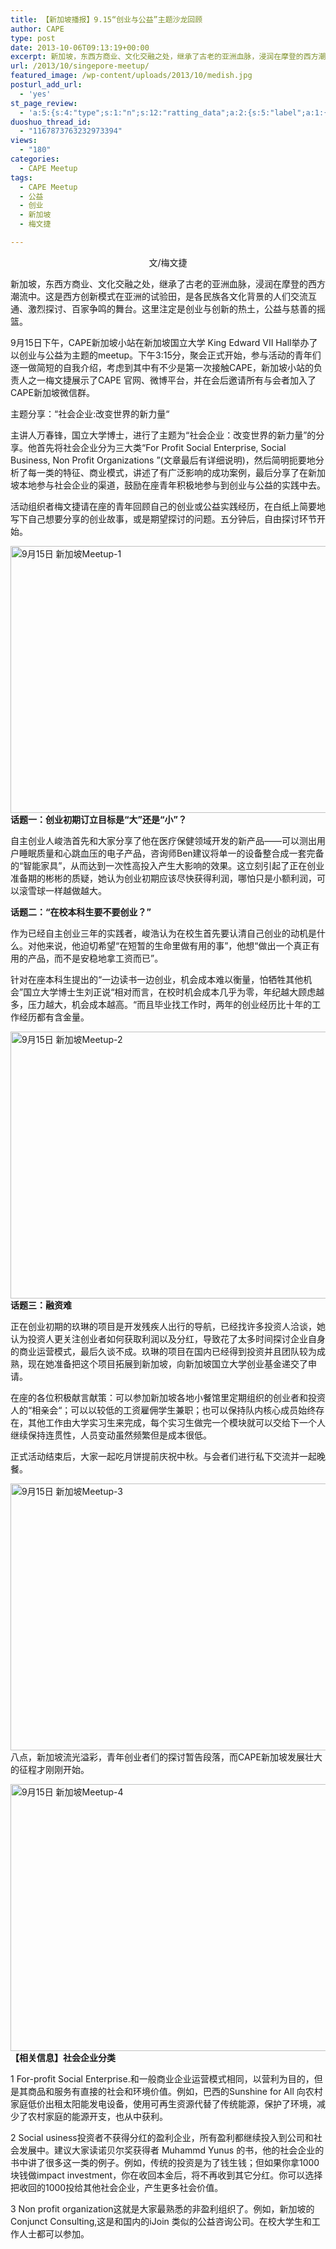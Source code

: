 ```yaml
---
title: 【新加坡播报】9.15“创业与公益”主题沙龙回顾
author: CAPE
type: post
date: 2013-10-06T09:13:19+00:00
excerpt: 新加坡，东西方商业、文化交融之处，继承了古老的亚洲血脉，浸润在摩登的西方潮流中。这是西方创新模式在亚洲的试验田，是各民族各文化背景的人们交流互通、激烈探讨、百家争鸣的舞台。这里注定是创业与创新的热土，公益与慈善的摇篮。
url: /2013/10/singepore-meetup/
featured_image: /wp-content/uploads/2013/10/medish.jpg
posturl_add_url:
  - 'yes'
st_page_review:
  - 'a:5:{s:4:"type";s:1:"n";s:12:"ratting_data";a:2:{s:5:"label";a:1:{i:0;s:0:"";}s:5:"score";a:1:{i:0;s:1:"0";}}s:7:"postion";s:2:"tl";s:5:"title";s:0:"";s:11:"score_label";s:0:"";}'
duoshuo_thread_id:
  - "1167873763232973394"
views:
  - "180"
categories:
  - CAPE Meetup
tags:
  - CAPE Meetup
  - 公益
  - 创业
  - 新加坡
  - 梅文捷

---
```

<p style="text-align: center;">
  文/梅文捷
</p>

<p style="text-align: left;">
  新加坡，东西方商业、文化交融之处，继承了古老的亚洲血脉，浸润在摩登的西方潮流中。这是西方创新模式在亚洲的试验田，是各民族各文化背景的人们交流互通、激烈探讨、百家争鸣的舞台。这里注定是创业与创新的热土，公益与慈善的摇篮。
</p>

<p style="text-align: left;">
  9月15日下午，CAPE新加坡小站在新加坡国立大学 King Edward VII Hall举办了以创业与公益为主题的meetup。下午3:15分，聚会正式开始，参与活动的青年们逐一做简短的自我介绍，考虑到其中有不少是第一次接触CAPE，新加坡小站的负责人之一梅文捷展示了CAPE 官网、微博平台，并在会后邀请所有与会者加入了CAPE新加坡微信群。
</p>

<p style="text-align: left;">
  主题分享：“社会企业:改变世界的新力量“
</p>

<p style="text-align: left;">
  主讲人万春锋，国立大学博士，进行了主题为“社会企业：改变世界的新力量”的分享。他首先将社会企业分为三大类“For Profit Social Enterprise, Social Business, Non Profit Organizations ”(文章最后有详细说明)，然后简明扼要地分析了每一类的特征、商业模式，讲述了有广泛影响的成功案例，最后分享了在新加坡本地参与社会企业的渠道，鼓励在座青年积极地参与到创业与公益的实践中去。
</p>

<p style="text-align: left;">
  活动组织者梅文捷请在座的青年回顾自己的创业或公益实践经历，在白纸上简要地写下自己想要分享的创业故事，或是期望探讨的问题。五分钟后，自由探讨环节开始。
</p>

<p style="text-align: left;">
  <img alt="9月15日 新加坡Meetup-1" src="http://pic.yupoo.com/chenluaihr/DdpMAGu3/medish.jpg" width="640" height="427" border="0" data-pinit="registered" /><br /> <strong>话题一：创业初期订立目标是“大”还是“小”？</strong>
</p>

<p style="text-align: left;">
  自主创业人峻浩首先和大家分享了他在医疗保健领域开发的新产品——可以测出用户睡眠质量和心跳血压的电子产品，咨询师Ben建议将单一的设备整合成一套完备的“智能家具”，从而达到一次性高投入产生大影响的效果。这立刻引起了正在创业准备期的彬彬的质疑，她认为创业初期应该尽快获得利润，哪怕只是小额利润，可以滚雪球一样越做越大。
</p>

<p style="text-align: left;">
  <strong>话题二：“在校本科生要不要创业？”</strong>
</p>

<p style="text-align: left;">
  作为已经自主创业三年的实践者，峻浩认为在校生首先要认清自己创业的动机是什么。对他来说，他迫切希望“在短暂的生命里做有用的事”，他想“做出一个真正有用的产品，而不是安稳地拿工资而已”。
</p>

<p style="text-align: left;">
  针对在座本科生提出的“一边读书一边创业，机会成本难以衡量，怕牺牲其他机会”国立大学博士生刘正说“相对而言，在校时机会成本几乎为零，年纪越大顾虑越多，压力越大，机会成本越高。“而且毕业找工作时，两年的创业经历比十年的工作经历都有含金量。
</p>

<p style="text-align: left;">
  <img alt="9月15日 新加坡Meetup-2" src="http://pic.yupoo.com/chenluaihr/DdpM4VwG/medish.jpg" width="640" height="427" border="0" data-pinit="registered" /><br /> <strong>话题三：融资难</strong>
</p>

<p style="text-align: left;">
  正在创业初期的玖琳的项目是开发残疾人出行的导航，已经找许多投资人洽谈，她认为投资人更关注创业者如何获取利润以及分红，导致花了太多时间探讨企业自身的商业运营模式，最后久谈不成。玖琳的项目在国内已经得到投资并且团队较为成熟，现在她准备把这个项目拓展到新加坡，向新加坡国立大学创业基金递交了申请。
</p>

<p style="text-align: left;">
  在座的各位积极献言献策：可以参加新加坡各地小餐馆里定期组织的创业者和投资人的“相亲会“；可以以较低的工资雇佣学生兼职；也可以保持队内核心成员始终存在，其他工作由大学实习生来完成，每个实习生做完一个模块就可以交给下一个人继续保持连贯性，人员变动虽然频繁但是成本很低。
</p>

<p style="text-align: left;">
  正式活动结束后，大家一起吃月饼提前庆祝中秋。与会者们进行私下交流并一起晚餐。
</p>

<p style="text-align: left;">
  <img alt="9月15日 新加坡Meetup-3" src="http://pic.yupoo.com/chenluaihr/DdpMCkGu/medish.jpg" width="640" height="427" border="0" data-pinit="registered" /><br /> 八点，新加坡流光溢彩，青年创业者们的探讨暂告段落，而CAPE新加坡发展壮大的征程才刚刚开始。
</p>

<p style="text-align: left;">
  <img alt="9月15日 新加坡Meetup-4" src="http://pic.yupoo.com/chenluaihr/DdpMDrxO/medish.jpg" width="640" height="427" border="0" data-pinit="registered" /><br /> <strong>【相关信息】社会企业分类</strong>
</p>

<p style="text-align: left;">
  1 For-profit Social Enterprise.和一般商业企业运营模式相同，以营利为目的，但是其商品和服务有直接的社会和环境价值。例如，巴西的Sunshine for All 向农村家庭低价出租太阳能发电设备，使用可再生资源代替了传统能源，保护了环境，减少了农村家庭的能源开支，也从中获利。
</p>

<p style="text-align: left;">
  2 Social usiness投资者不获得分红的盈利企业，所有盈利都继续投入到公司和社会发展中。建议大家读诺贝尔奖获得者 Muhammd Yunus 的书，他的社会企业的书中讲了很多这一类的例子。例如，传统的投资是为了钱生钱；但如果你拿1000块钱做impact investment，你在收回本金后，将不再收到其它分红。你可以选择把收回的1000投给其他社会企业，产生更多社会价值。
</p>

<p style="text-align: left;">
  3 Non profit organization这就是大家最熟悉的非盈利组织了。例如，新加坡的Conjunct Consulting,这是和国内的iJoin 类似的公益咨询公司。在校大学生和工作人士都可以参加。
</p>